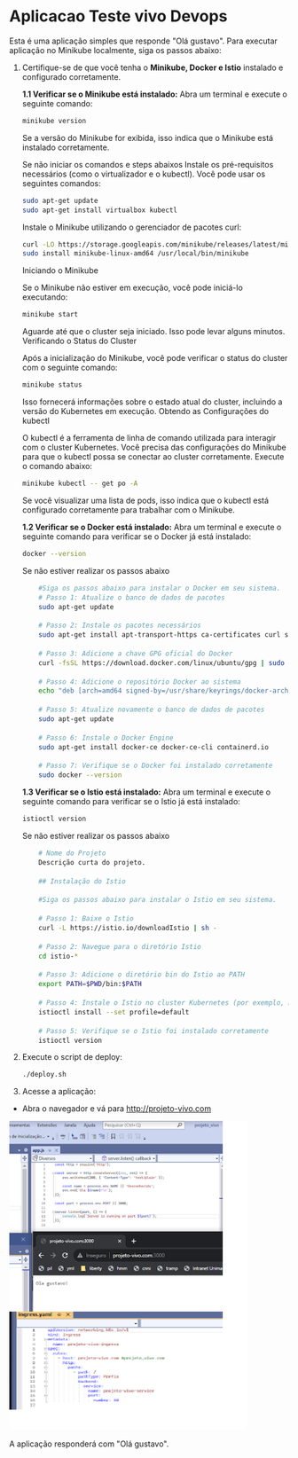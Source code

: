 # Aplicacao Teste vivo Devops 

Esta é uma aplicação simples que responde "Olá gustavo". Para executar aplicação no Minikube localmente, siga os passos abaixo:

1. Certifique-se de que você tenha o **Minikube, Docker  e Istio** instalado e configurado corretamente.

    **1.1 Verificar se o Minikube está instalado:**
    Abra um terminal e execute o seguinte comando:

    ```bash
    minikube version
    ```

    Se a versão do Minikube for exibida, isso indica que o Minikube está instalado corretamente.

    Se não iniciar os comandos e steps abaixos
    Instale os pré-requisitos necessários (como o virtualizador e o kubectl). Você pode usar os seguintes comandos:
    
    ```bash
    sudo apt-get update
    sudo apt-get install virtualbox kubectl
    ```

    Instale o Minikube utilizando o gerenciador de pacotes curl:
    
    ```bash
    curl -LO https://storage.googleapis.com/minikube/releases/latest/minikube-linux-amd64
    sudo install minikube-linux-amd64 /usr/local/bin/minikube
    ```

    Iniciando o Minikube

    Se o Minikube não estiver em execução, você pode iniciá-lo executando:

    ```bash
    minikube start
    ```
    Aguarde até que o cluster seja iniciado. Isso pode levar alguns minutos.
    Verificando o Status do Cluster

    Após a inicialização do Minikube, você pode verificar o status do cluster com o seguinte comando:

    ```bash
    minikube status
    ```
    Isso fornecerá informações sobre o estado atual do cluster, incluindo a versão do Kubernetes em execução.
    Obtendo as Configurações do kubectl

    O kubectl é a ferramenta de linha de comando utilizada para interagir com o cluster Kubernetes. Você precisa das configurações do Minikube para que o kubectl possa se conectar ao cluster corretamente. Execute o comando abaixo:

    ```bash
    minikube kubectl -- get po -A
    ```
    Se você visualizar uma lista de pods, isso indica que o kubectl está configurado corretamente para trabalhar com o Minikube.


    **1.2 Verificar se o Docker está instalado:**
    Abra um terminal e execute o seguinte comando para verificar se o Docker já está instalado:
   
    ```bash
    docker --version
     ```

    Se não estiver realizar os passos abaixo
    ```bash
        #Siga os passos abaixo para instalar o Docker em seu sistema.
        # Passo 1: Atualize o banco de dados de pacotes
        sudo apt-get update

        # Passo 2: Instale os pacotes necessários
        sudo apt-get install apt-transport-https ca-certificates curl software-properties-common

        # Passo 3: Adicione a chave GPG oficial do Docker
        curl -fsSL https://download.docker.com/linux/ubuntu/gpg | sudo gpg --dearmor -o /usr/share/keyrings/docker-archive-keyring.gpg

        # Passo 4: Adicione o repositório Docker ao sistema
        echo "deb [arch=amd64 signed-by=/usr/share/keyrings/docker-archive-keyring.gpg] https://download.docker.com/linux/ubuntu $(lsb_release -cs) stable" | sudo tee /etc/apt/sources.list.d/docker.list > /dev/null

        # Passo 5: Atualize novamente o banco de dados de pacotes
        sudo apt-get update

        # Passo 6: Instale o Docker Engine
        sudo apt-get install docker-ce docker-ce-cli containerd.io

        # Passo 7: Verifique se o Docker foi instalado corretamente
        sudo docker --version            
    ```

    **1.3 Verificar se o Istio está instalado:**
    Abra um terminal e execute o seguinte comando para verificar se o Istio já está instalado:
   
    ```bash
    istioctl version
    ```
    Se não estiver realizar os passos abaixo
    ```bash
        # Nome do Projeto
        Descrição curta do projeto.

        ## Instalação do Istio

        #Siga os passos abaixo para instalar o Istio em seu sistema.

        # Passo 1: Baixe o Istio
        curl -L https://istio.io/downloadIstio | sh -

        # Passo 2: Navegue para o diretório Istio
        cd istio-*

        # Passo 3: Adicione o diretório bin do Istio ao PATH
        export PATH=$PWD/bin:$PATH

        # Passo 4: Instale o Istio no cluster Kubernetes (por exemplo, Minikube)
        istioctl install --set profile=default

        # Passo 5: Verifique se o Istio foi instalado corretamente
        istioctl version
    ```
     
2. Execute o script de deploy:
    ```bash
    ./deploy.sh
    ```

3. Acesse a aplicação:
- Abra o navegador e vá para http://projeto-vivo.com

![Teste Projeto](https://github.com/guga131719/vivo_devops/blob/master/teste_vivo.png)

A aplicação responderá com "Olá gustavo".